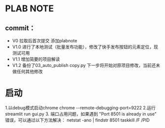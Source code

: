 # PLAB NOTE

## commit：
- V0 拉取后首次提交 添加plabnote
- V1.0 进行了本地测试（批量发布功能），修改了快手发布按钮的元素定位，现测试可用
- V1.1 增加简要的项目解读
- V1.2 备份了03_auto_publish copy.py 下一步将开始对原项目修改，当前还未做任何其他修改




# 启动
1.以debug模式启动chrome 
chrome --remote-debugging-port=9222
2.运行
streamlit run gui.py
3. 端口占用问题，如果遇到 "Port 8501 is already in use" 错误，可以通过以下方法解决：
netstat -ano | findstr 8501
taskkill /F /PID <PID>